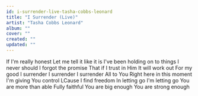 ```yaml
---
id: i-surrender-live-tasha-cobbs-leonard
title: "I Surrender (Live)"
artist: "Tasha Cobbs Leonard"
album: ""
cover: ""
created: ""
updated: ""
---
```


If I'm really honest
Let me tell it like it is
I've been holding on to things
I never should
I forgot the promise
That if I trust in Him
It will work out
For my good
I surrender
I surrender
I surrender
All to You
Right here in this moment
I'm giving You control
LCause I find freedom
In letting go
I'm letting go
You are more than able
Fully faithful
You are big enough
You are strong enough